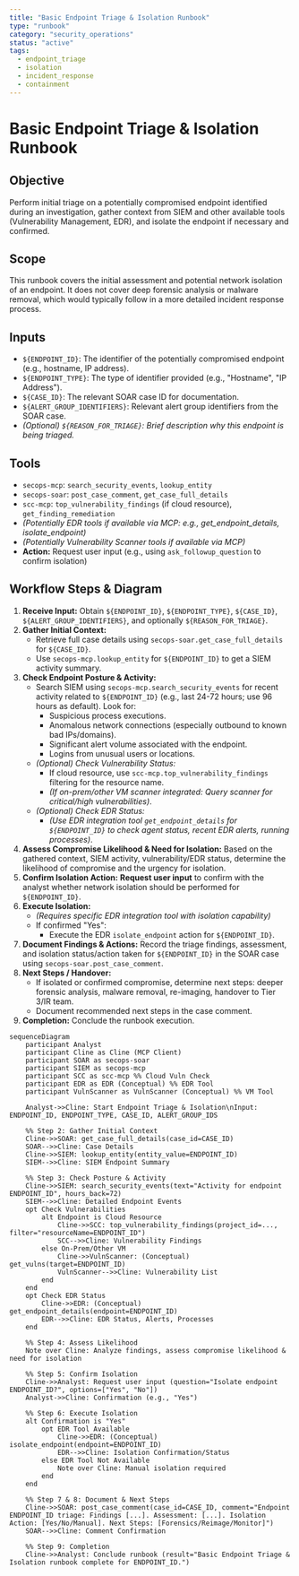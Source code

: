```yaml
---
title: "Basic Endpoint Triage & Isolation Runbook"
type: "runbook"
category: "security_operations"
status: "active"
tags:
  - endpoint_triage
  - isolation
  - incident_response
  - containment
---
```


# Basic Endpoint Triage & Isolation Runbook

## Objective

Perform initial triage on a potentially compromised endpoint identified during an investigation, gather context from SIEM and other available tools (Vulnerability Management, EDR), and isolate the endpoint if necessary and confirmed.

## Scope

This runbook covers the initial assessment and potential network isolation of an endpoint. It does not cover deep forensic analysis or malware removal, which would typically follow in a more detailed incident response process.

## Inputs

*   `${ENDPOINT_ID}`: The identifier of the potentially compromised endpoint (e.g., hostname, IP address).
*   `${ENDPOINT_TYPE}`: The type of identifier provided (e.g., "Hostname", "IP Address").
*   `${CASE_ID}`: The relevant SOAR case ID for documentation.
*   `${ALERT_GROUP_IDENTIFIERS}`: Relevant alert group identifiers from the SOAR case.
*   *(Optional) `${REASON_FOR_TRIAGE}`: Brief description why this endpoint is being triaged.*

## Tools

*   `secops-mcp`: `search_security_events`, `lookup_entity`
*   `secops-soar`: `post_case_comment`, `get_case_full_details`
*   `scc-mcp`: `top_vulnerability_findings` (if cloud resource), `get_finding_remediation`
*   *(Potentially EDR tools if available via MCP: e.g., get_endpoint_details, isolate_endpoint)*
*   *(Potentially Vulnerability Scanner tools if available via MCP)*
*   **Action:** Request user input (e.g., using `ask_followup_question` to confirm isolation)

## Workflow Steps & Diagram

1.  **Receive Input:** Obtain `${ENDPOINT_ID}`, `${ENDPOINT_TYPE}`, `${CASE_ID}`, `${ALERT_GROUP_IDENTIFIERS}`, and optionally `${REASON_FOR_TRIAGE}`.
2.  **Gather Initial Context:**
    *   Retrieve full case details using `secops-soar.get_case_full_details` for `${CASE_ID}`.
    *   Use `secops-mcp.lookup_entity` for `${ENDPOINT_ID}` to get a SIEM activity summary.
3.  **Check Endpoint Posture & Activity:**
    *   Search SIEM using `secops-mcp.search_security_events` for recent activity related to `${ENDPOINT_ID}` (e.g., last 24-72 hours; use 96 hours as default). Look for:
        *   Suspicious process executions.
        *   Anomalous network connections (especially outbound to known bad IPs/domains).
        *   Significant alert volume associated with the endpoint.
        *   Logins from unusual users or locations.
    *   *(Optional) Check Vulnerability Status:*
        *   If cloud resource, use `scc-mcp.top_vulnerability_findings` filtering for the resource name.
        *   *(If on-prem/other VM scanner integrated: Query scanner for critical/high vulnerabilities)*.
    *   *(Optional) Check EDR Status:*
        *   *(Use EDR integration tool `get_endpoint_details` for `${ENDPOINT_ID}` to check agent status, recent EDR alerts, running processes)*.
4.  **Assess Compromise Likelihood & Need for Isolation:** Based on the gathered context, SIEM activity, vulnerability/EDR status, determine the likelihood of compromise and the urgency for isolation.
5.  **Confirm Isolation Action:** **Request user input** to confirm with the analyst whether network isolation should be performed for `${ENDPOINT_ID}`.
6.  **Execute Isolation:**
    *   *(Requires specific EDR integration tool with isolation capability)*
    *   If confirmed "Yes":
        *   Execute the EDR `isolate_endpoint` action for `${ENDPOINT_ID}`.
7.  **Document Findings & Actions:** Record the triage findings, assessment, and isolation status/action taken for `${ENDPOINT_ID}` in the SOAR case using `secops-soar.post_case_comment`.
8.  **Next Steps / Handover:**
    *   If isolated or confirmed compromise, determine next steps: deeper forensic analysis, malware removal, re-imaging, handover to Tier 3/IR team.
    *   Document recommended next steps in the case comment.
9.  **Completion:** Conclude the runbook execution.

```mermaid
sequenceDiagram
    participant Analyst
    participant Cline as Cline (MCP Client)
    participant SOAR as secops-soar
    participant SIEM as secops-mcp
    participant SCC as scc-mcp %% Cloud Vuln Check
    participant EDR as EDR (Conceptual) %% EDR Tool
    participant VulnScanner as VulnScanner (Conceptual) %% VM Tool

    Analyst->>Cline: Start Endpoint Triage & Isolation\nInput: ENDPOINT_ID, ENDPOINT_TYPE, CASE_ID, ALERT_GROUP_IDS

    %% Step 2: Gather Initial Context
    Cline->>SOAR: get_case_full_details(case_id=CASE_ID)
    SOAR-->>Cline: Case Details
    Cline->>SIEM: lookup_entity(entity_value=ENDPOINT_ID)
    SIEM-->>Cline: SIEM Endpoint Summary

    %% Step 3: Check Posture & Activity
    Cline->>SIEM: search_security_events(text="Activity for endpoint ENDPOINT_ID", hours_back=72)
    SIEM-->>Cline: Detailed Endpoint Events
    opt Check Vulnerabilities
        alt Endpoint is Cloud Resource
            Cline->>SCC: top_vulnerability_findings(project_id=..., filter="resourceName=ENDPOINT_ID")
            SCC-->>Cline: Vulnerability Findings
        else On-Prem/Other VM
            Cline->>VulnScanner: (Conceptual) get_vulns(target=ENDPOINT_ID)
            VulnScanner-->>Cline: Vulnerability List
        end
    end
    opt Check EDR Status
        Cline->>EDR: (Conceptual) get_endpoint_details(endpoint=ENDPOINT_ID)
        EDR-->>Cline: EDR Status, Alerts, Processes
    end

    %% Step 4: Assess Likelihood
    Note over Cline: Analyze findings, assess compromise likelihood & need for isolation

    %% Step 5: Confirm Isolation
    Cline->>Analyst: Request user input (question="Isolate endpoint ENDPOINT_ID?", options=["Yes", "No"])
    Analyst->>Cline: Confirmation (e.g., "Yes")

    %% Step 6: Execute Isolation
    alt Confirmation is "Yes"
        opt EDR Tool Available
            Cline->>EDR: (Conceptual) isolate_endpoint(endpoint=ENDPOINT_ID)
            EDR-->>Cline: Isolation Confirmation/Status
        else EDR Tool Not Available
            Note over Cline: Manual isolation required
        end
    end

    %% Step 7 & 8: Document & Next Steps
    Cline->>SOAR: post_case_comment(case_id=CASE_ID, comment="Endpoint ENDPOINT_ID triage: Findings [...]. Assessment: [...]. Isolation Action: [Yes/No/Manual]. Next Steps: [Forensics/Reimage/Monitor]")
    SOAR-->>Cline: Comment Confirmation

    %% Step 9: Completion
    Cline->>Analyst: Conclude runbook (result="Basic Endpoint Triage & Isolation runbook complete for ENDPOINT_ID.")
